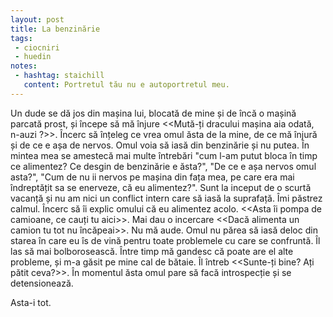 ```yaml
---
layout: post
title: La benzinărie
tags: 
 - ciocniri
 - huedin
notes:
 - hashtag: staichill
   content: Portretul tău nu e autoportretul meu.
---
```


Un dude se dă jos din mașina lui, blocată de mine și de încă o mașină parcată prost, și începe să mă înjure <<Mută-ți dracului mașina aia odată, n-auzi ?>>. Încerc să înțeleg ce vrea omul ăsta de la mine, de ce mă înjură și de ce e așa de nervos. Omul voia să iasă din benzinărie și nu putea. În mintea mea se amestecă mai multe întrebări "cum l-am putut bloca în timp ce alimentez? Ce desgin de benzinărie e ăsta?", "De ce e așa nervos omul asta?", "Cum de nu ii nervos pe mașina din fața mea, pe care era mai îndreptățit sa se enerveze, că eu alimentez?". Sunt la inceput de o scurtă vacanță și nu am nici un conflict intern care să iasă la suprafață. Îmi păstrez calmul. Încerc să îi explic omului că eu alimentez acolo. <<Asta îi pompa de camioane, ce cauți tu aici>>. Mai dau o incercare <<Dacă alimenta un camion tu tot nu încăpeai>>. Nu mă aude. Omul nu părea să iasă deloc din starea în care eu îs de vină pentru toate problemele cu care se confruntă. Îl las să mai bolborosească. Între timp mă gandesc că poate are el alte probleme, și m-a găsit pe mine cal de bătaie. Îl întreb <<Sunte-ți bine? Ați pătit ceva?>>. În momentul ăsta omul pare să facă introspecție și se detensionează.


Asta-i tot.